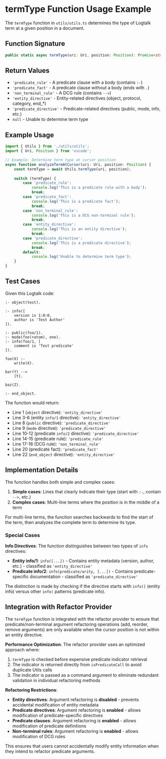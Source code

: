 # termType Function Usage Example

The `termType` function in `utils/utils.ts` determines the type of Logtalk term at a given position in a document.

## Function Signature

```typescript
public static async termType(uri: Uri, position: Position): Promise<string | null>
```

## Return Values

- `'predicate_rule'` - A predicate clause with a body (contains `:-`)
- `'predicate_fact'` - A predicate clause without a body (ends with `.`)
- `'non_terminal_rule'` - A DCG rule (contains `-->`)
- `'entity_directive'` - Entity-related directives (object, protocol, category, end_*)
- `'predicate_directive'` - Predicate-related directives (public, mode, info, etc.)
- `null` - Unable to determine term type

## Example Usage

```typescript
import { Utils } from './utils/utils';
import { Uri, Position } from 'vscode';

// Example: Determine term type at cursor position
async function analyzeTermAtCursor(uri: Uri, position: Position) {
    const termType = await Utils.termType(uri, position);
    
    switch (termType) {
        case 'predicate_rule':
            console.log('This is a predicate rule with a body');
            break;
        case 'predicate_fact':
            console.log('This is a predicate fact');
            break;
        case 'non_terminal_rule':
            console.log('This is a DCG non-terminal rule');
            break;
        case 'entity_directive':
            console.log('This is an entity directive');
            break;
        case 'predicate_directive':
            console.log('This is a predicate directive');
            break;
        default:
            console.log('Unable to determine term type');
    }
}
```

## Test Cases

Given this Logtalk code:

```logtalk
:- object(test).

:- info([
    version is 1:0:0,
    author is 'Test Author'
]).

:- public(foo/1).
:- mode(foo(+atom), one).
:- info(foo/1, [
    comment is 'Test predicate'
]).

foo(X) :-
    write(X).

bar(Y) -->
    [Y].

baz(Z).

:- end_object.
```

The function would return:

- Line 1 (`object` directive): `'entity_directive'`
- Line 3-6 (entity `info/1` directive): `'entity_directive'`
- Line 8 (`public` directive): `'predicate_directive'`
- Line 9 (`mode` directive): `'predicate_directive'`
- Line 10-12 (predicate `info/2` directive): `'predicate_directive'`
- Line 14-15 (predicate rule): `'predicate_rule'`
- Line 17-18 (DCG rule): `'non_terminal_rule'`
- Line 20 (predicate fact): `'predicate_fact'`
- Line 22 (`end_object` directive): `'entity_directive'`

## Implementation Details

The function handles both simple and complex cases:

1. **Simple cases**: Lines that clearly indicate their type (start with `:-`, contain `-->`, etc.)
2. **Complex cases**: Multi-line terms where the position is in the middle of a term

For multi-line terms, the function searches backwards to find the start of the term, then analyzes the complete term to determine its type.

### Special Cases

**Info Directives**: The function distinguishes between two types of `info` directives:

- **Entity info/1**: `info([...])` - Contains entity metadata (version, author, etc.) - classified as `'entity_directive'`
- **Predicate info/2**: `info(predicate/arity, [...])` - Contains predicate-specific documentation - classified as `'predicate_directive'`

The distinction is made by checking if the directive starts with `info([` (entity info) versus other `info(` patterns (predicate info).

## Integration with Refactor Provider

The `termType` function is integrated with the refactor provider to ensure that predicate/non-terminal argument refactoring operations (add, reorder, remove arguments) are only available when the cursor position is not within an entity directive.

**Performance Optimization**: The refactor provider uses an optimized approach where:

1. `termType` is checked before expensive predicate indicator retrieval
2. The indicator is returned directly from `isPredicateCall` to avoid duplicate Utils calls
3. The indicator is passed as a command argument to eliminate redundant validation in individual refactoring methods

**Refactoring Restrictions**:

- **Entity directives**: Argument refactoring is **disabled** - prevents accidental modification of entity metadata
- **Predicate directives**: Argument refactoring is **enabled** - allows modification of predicate-specific directives
- **Predicate clauses**: Argument refactoring is **enabled** - allows modification of predicate definitions
- **Non-terminal rules**: Argument refactoring is **enabled** - allows modification of DCG rules

This ensures that users cannot accidentally modify entity information when they intend to refactor predicate arguments.
